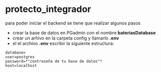 # protecto_integrador


para poder iniciar el backend se tiene que realizar algunos pasos

- crear la base de datos en PGadmin con el nombre **bateriasDatabase**
- crear un arhivo en la carpeta config y llamarlo **.env** 
- el el archivo **.env** escribir la siguiente estructura:
```plaintext
database=
user=postgres
password=*"contraseña de tu base de datos"*
host=localhost
```
